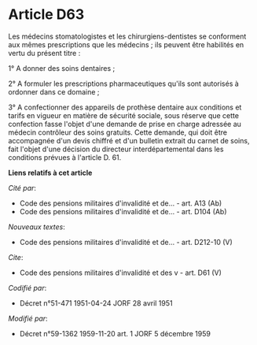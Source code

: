 # Article D63

Les médecins stomatologistes et les chirurgiens-dentistes se conforment aux mêmes prescriptions que les médecins ; ils
peuvent être habilités en vertu du présent titre :

1° A donner des soins dentaires ;

2° A formuler les prescriptions pharmaceutiques qu'ils sont autorisés à ordonner dans ce domaine ;

3° A confectionner des appareils de prothèse dentaire aux conditions et tarifs en vigueur en matière de sécurité sociale,
sous réserve que cette confection fasse l'objet d'une demande de prise en charge adressée au médecin contrôleur des soins
gratuits. Cette demande, qui doit être accompagnée d'un devis chiffré et d'un bulletin extrait du carnet de soins, fait
l'objet d'une décision du directeur interdépartemental dans les conditions prévues à l'article D. 61.

**Liens relatifs à cet article**

_Cité par_:

  - Code des pensions militaires d'invalidité et de... - art. A13 (Ab)
  - Code des pensions militaires d'invalidité et de... - art. D104 (Ab)

_Nouveaux textes_:

  - Code des pensions militaires d'invalidité et de... - art. D212-10 (V)

_Cite_:

  - Code des pensions militaires d'invalidité et des v - art. D61 (V)

_Codifié par_:

  - Décret n°51-471 1951-04-24 JORF 28 avril 1951

_Modifié par_:

  - Décret n°59-1362 1959-11-20 art. 1 JORF 5 décembre 1959
